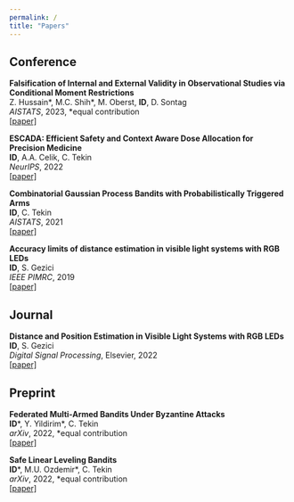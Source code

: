 ```yaml
---
permalink: /
title: "Papers"
---
```


## Conference

**Falsification of Internal and External Validity in Observational Studies via Conditional Moment Restrictions** \
Z. Hussain\*, M.C. Shih\*, M. Oberst, **ID**, D. Sontag \
*AISTATS*, 2023, \*equal contribution \
[[paper]](https://arxiv.org/pdf/2301.13133.pdf)

**ESCADA: Efficient Safety and Context Aware Dose Allocation for Precision Medicine** \
**ID**, A.A. Celik, C. Tekin \
*NeurIPS*, 2022 \
[[paper]](https://proceedings.neurips.cc/paper_files/paper/2022/file/afddff15817993412489a7df483da7d9-Paper-Conference.pdf)

**Combinatorial Gaussian Process Bandits with Probabilistically Triggered Arms** \
**ID**, C. Tekin \
*AISTATS*, 2021 \
[[paper]](https://proceedings.mlr.press/v130/demirel21a.html)

**Accuracy limits of distance estimation in visible light systems with RGB LEDs** \
**ID**, S. Gezici \
*IEEE PIMRC*, 2019 \
[[paper]](https://ieeexplore.ieee.org/abstract/document/8904457/)

## Journal

**Distance and Position Estimation in Visible Light Systems with RGB LEDs** \
**ID**, S. Gezici \
*Digital Signal Processing*, Elsevier, 2022 \
[[paper]](https://www.sciencedirect.com/science/article/abs/pii/S1051200422000409)

## Preprint

**Federated Multi-Armed Bandits Under Byzantine Attacks** \
**ID**\*, Y. Yildirim\*, C. Tekin \
*arXiv*, 2022, \*equal contribution \
[[paper]](https://arxiv.org/pdf/2205.04134.pdf)

**Safe Linear Leveling Bandits** \
**ID**\*, M.U. Ozdemir\*, C. Tekin \
*arXiv*, 2022, \*equal contribution \
[[paper]](https://arxiv.org/pdf/2112.06728.pdf)
